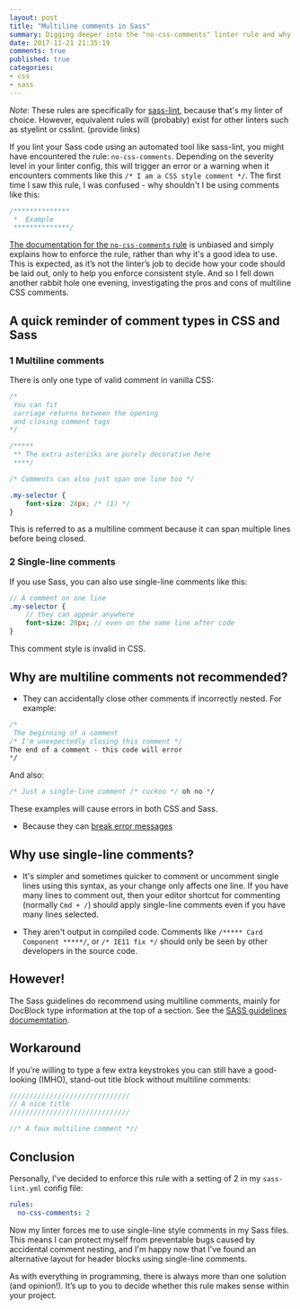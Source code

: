 ```yaml
---
layout: post
title: "Multiline comments in Sass"
summary: Digging deeper into the "no-css-comments" linter rule and why single-line comments can be preferable to multiline comments in Sass files.
date: 2017-11-21 21:35:19
comments: true
published: true
categories:
- css
- sass
---
```


_Note_: These rules are specifically for [sass-lint](https://github.com/sasstools/sass-lint), because that's my linter of choice. However, equivalent rules will (probably) exist for other linters such as styelint or csslint. (provide links)

If you lint your Sass code using an automated tool like sass-lint, you might have encountered the rule: `no-css-comments`. Depending on the severity level in your linter config, this will trigger an error or a warning when it encounters comments like this `/* I am a CSS style comment */`. The first time I saw this rule, I was confused - why shouldn't I be using comments like this:

```css
/**************
 *  Example
 **************/
```

[The documentation for the `no-css-comments` rule](https://github.com/sasstools/sass-lint/blob/develop/docs/rules/no-css-comments.md) is unbiased and simply explains how to enforce the rule, rather than why it's a good idea to use. This is expected, as it’s not the linter’s job to decide how your code should be laid out, only to help you enforce consistent style. And so I fell down another rabbit hole one evening, investigating the pros and cons of multiline CSS comments.

## A quick reminder of comment types in CSS and Sass

### 1 Multiline comments

There is only one type of valid comment in vanilla CSS:

```css
/*
 You can fit
 carriage returns between the opening
 and closing comment tags
*/

/*****
 ** The extra asterisks are purely decorative here
 ****/

/* Comments can also just span one line too */

.my-selector {
    font-size: 28px; /* (1) */
}
```

This is referred to as a multiline comment because it can span multiple lines before being closed.

### 2 Single-line comments

If you use Sass, you can also use single-line comments like this:

```sass
// A comment on one line
.my-selector {
    // they can appear anywhere
    font-size: 28px; // even on the same line after code
}
```

This comment style is invalid in CSS.

## Why are multiline comments not recommended?

* They can accidentally close other comments if incorrectly nested. For example:

```css
/*
 The beginning of a comment
/* I'm unexpectedly closing this comment */
The end of a comment - this code will error
*/
```

And also:

```css
/* Just a single-line comment /* cuckoo */ oh no */
```

These examples will cause errors in both CSS and Sass.

* Because they can [break error messages](https://css-tricks.com/sass-style-guide/#comment-450812)

## Why use single-line comments?

* It's simpler and sometimes quicker to comment or uncomment single lines using this syntax, as your change only affects one line. If you have many lines to comment out, then your editor shortcut for commenting (normally `Cmd + /`) should apply single-line comments even if you have many lines selected.

* They aren't output in compiled code. Comments like `/***** Card Component *****/`, or `/* IE11 fix */` should only be seen by other developers in the source code.

## However!

The Sass guidelines do recommend using multiline comments, mainly for DocBlock type information at the top of a section. See the [SASS guidelines documemtation](https://sass-guidelin.es/#commenting).

## Workaround

If you’re willing to type a few extra keystrokes you can still have a good-looking (IMHO), stand-out title block without multiline comments:

```sass
//////////////////////////////
// A nice title
//////////////////////////////

//* A faux multiline comment *//
```

## Conclusion

Personally, I've decided to enforce this rule with a setting of 2 in my `sass-lint.yml` config file:

```yaml
rules:
  no-css-comments: 2
```

Now my linter forces me to use single-line style comments in my Sass files. This means I can protect myself from preventable bugs caused by accidental comment nesting, and I'm happy now that I've found an alternative layout for header blocks using single-line comments.

As with everything in programming, there is always more than one solution (and opinion!). It’s up to you to decide whether this rule makes sense within your project.
